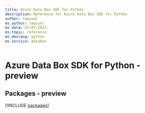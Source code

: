 ```yaml
---
title: Azure Data Box SDK for Python
description: Reference for Azure Data Box SDK for Python
author: lmazuel
ms.author: lmazuel
ms.data: 03/07/2023
ms.topic: reference
ms.devlang: python
ms.service: databox
---
```

# Azure Data Box SDK for Python - preview
## Packages - preview
[!INCLUDE [packages](data-box-index.md)]